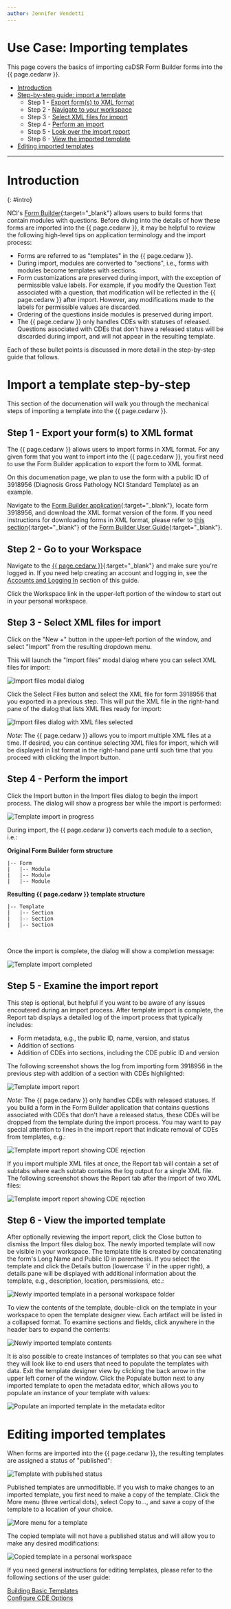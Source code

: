 ```yaml
---
author: Jennifer Vendetti
---
```

# Use Case: Importing templates

This page covers the basics of importing caDSR Form Builder forms into the {{ page.cedarw }}.

- [Introduction](#intro)
- [Step-by-step guide: import a template](#step-by-step-guide)
  - Step 1 - [Export form(s) to XML format](#export-forms)
  - Step 2 - [Navigate to your workspace](#workspace)
  - Step 3 - [Select XML files for import](#select-xml-files)
  - Step 4 - [Perform an import](#import)
  - Step 5 - [Look over the import report](#import-report)
  - Step 6 - [View the imported template](#view-template)
- [Editing imported templates](#edit-template)

---

# Introduction
{: #intro}

NCI's [Form Builder](https://formbuilder.nci.nih.gov/FormBuilder/){:target="_blank"} allows users to build forms that contain modules with questions. Before diving into the details of how these forms are imported into the {{ page.cedarw }}, it may be helpful to review the following high-level tips on application terminology and the import process:

* Forms are referred to as "templates" in the {{ page.cedarw }}.
* During import, modules are converted to "sections", i.e., forms with modules become templates with sections.
* Form customizations are preserved during import, with the exception of permissible value labels. For example, if you modify the Question Text associated with a question, that modification will be reflected in the {{ page.cedarw }} after import. However, any modifications made to the labels for permissible values are discarded.
* Ordering of the questions inside modules is preserved during import.
* The {{ page.cedarw }} only handles CDEs with statuses of released. Questions associated with CDEs that don't have a released status will be discarded during import, and will not appear in the resulting template.

Each of these bullet points is discussed in more detail in the step-by-step guide that follows.
<br />

# Import a template step-by-step
<a name="step-by-step-guide"></a>


This section of the documenation will walk you through the mechanical steps of importing a template into the {{ page.cedarw }}.

## Step 1 - Export your form(s) to XML format
<a name="export-forms"></a>

The {{ page.cedarw }} allows users to import forms in XML format. For any given form that you want to import into the {{ page.cedarw }}, you first need to use the Form Builder application to export the form to XML format. 

On this documenation page, we plan to use the form with a public ID of 3918956 (Diagnosis Gross Pathology NCI Standard Template) as an example.

Navigate to the [Form Builder application](https://formbuilder.nci.nih.gov/FormBuilder/){:target="_blank"}, locate form 3918956, and download the XML format version of the form. If you need instructions for downloading forms in XML format, please refer to [this section](https://wiki.nci.nih.gov/display/caDSR/10+-+Downloading+and+Printing+in+Form+Builder#id-10DownloadingandPrintinginFormBuilder-DownloadFormtoXML){:target="_blank"} of the [Form Builder User Guide](https://wiki.nci.nih.gov/display/caDSR/Form+Builder+User+Guide){:target="_blank"}.

## Step 2 - Go to your Workspace
<a name="workspace"></a>

Navigate to the [{{ page.cedarw }}](https://cedar.metadatacenter.org/){:target="_blank"} and make sure you're logged in. If you need help creating an account and logging in, see the [Accounts and Logging In](../../basic_topics/a1_accounts_and_logging_in/) section of this guide.

Click the Workspace link in the upper-left portion of the window to start out in your personal workspace.

## Step 3 - Select XML files for import
<a name="select-xml-files"></a>

Click on the "New +" button in the upper-left portion of the window, and select "Import" from the resulting dropdown menu.

This will launch the "Import files" modal dialog where you can select XML files for import:

![Import files modal dialog](../../../../img/userguide/cadsr/import-files-dialog.png)<br />

Click the Select Files button and select the XML file for form 3918956 that you exported in a previous step. This will put the XML file in the right-hand pane of the dialog that lists XML files ready for import:

![Import files dialog with XML files selected](../../../../img/userguide/cadsr/selected-file-for-import.png)<br />

_Note:_ The {{ page.cedarw }} allows you to import multiple XML files at a time. If desired, you can continue selecting XML files for import, which will be displayed in list format in the right-hand pane until such time that you proceed with clicking the Import button.

## Step 4 - Perform the import
<a name="import"></a>

Click the Import button in the Import files dialog to begin the import process. The dialog will show a progress bar while the import is performed:

![Template import in progress](**../../../../img/userguide/cadsr/template-import-progress.png)<br />

During import, the {{ page.cedarw }} converts each module to a section, i.e.:

**Original Form Builder form structure**

~~~
|-- Form
|   |-- Module
|   |-- Module
|   |-- Module
~~~

**Resulting {{ page.cedarw }} template structure**

~~~
|-- Template
|   |-- Section
|   |-- Section
|   |-- Section
~~~
<br />

Once the import is complete, the dialog will show a completion message:

![Template import completed](../../../../img/userguide/cadsr/template-import-complete.png)<br />

## Step 5 - Examine the import report
<a name="import-report"></a>

This step is optional, but helpful if you want to be aware of any issues encoutered during an import process. After template import is complete, the Report tab displays a detailed log of the import process that typically includes:

* Form metadata, e.g., the public ID, name, version, and status
* Addition of sections
* Addition of CDEs into sections, including the CDE public ID and version

The following screenshot shows the log from importing form 3918956 in the previous step with addition of a section with CDEs highlighted:

![Template import report](../../../../img/userguide/cadsr/template-import-report.png)<br />

_Note:_ The {{ page.cedarw }} only handles CDEs with released statuses. If you build a form in the Form Builder application that contains questions associated with CDEs that don't have a released status, these CDEs will be dropped from the template during the import process. You may want to pay special attention to lines in the import report that indicate removal of CDEs from templates, e.g.:

![Template import report showing CDE rejection](../../../../img/userguide/cadsr/template-import-report-missing-cde.png)<br />

If you import multiple XML files at once, the Report tab will contain a set of subtabs where each subtab contains the log output for a single XML file. The following screenshot shows the Report tab after the import of two XML files:

![Template import report showing CDE rejection](../../../../img/userguide/cadsr/template-import-report-multi.png)<br />

## Step 6 - View the imported template
<a name="view-template"></a>

After optionally reviewing the import report, click the Close button to dismiss the Import files dialog box. The newly imported template will now be visible in your workspace. The template title is created by concatenating the form's Long Name and Public ID in parenthesis. If you select the template and click the Details button (lowercase 'i' in the upper right), a details pane will be displayed with additional information about the template, e.g., description, location, persmissions, etc.:

![Newly imported template in a personal workspace folder](../../../../img/userguide/cadsr/imported-template.png)<br />

To view the contents of the template, double-click on the template in your workspace to open the template designer view. Each artifact will be listed in a collapsed format. To examine sections and fields, click anywhere in the header bars to expand the contents:

![Newly imported template contents](../../../../img/userguide/cadsr/imported-template-contents.png)<br />

It is also possible to create instances of templates so that you can see what they will look like to end users that need to populate the templates with data. Exit the template designer view by clicking the back arrow in the upper left corner of the window. Click the Populate button next to any imported template to open the metadata editor, which allows you to populate an instance of your template with values:

![Populate an imported template in the metadata editor](../../../../img/userguide/cadsr/populate-imported-template.png)<br />

# Editing imported templates

When forms are imported into the {{ page.cedarw }}, the resulting templates are assigned a status of "published":

![Template with published status](../../../../img/userguide/cadsr/template-published-status.png)<br />

Published templates are unmodifiable. If you wish to make changes to an imported template, you first need to make a copy of the template. Click the More menu (three vertical dots), select Copy to..., and save a copy of the template to a location of your choice.

![More menu for a template](../../../../img/userguide/cadsr/template-more-menu.png)<br />

The copied template will not have a published status and will allow you to make any desired modifications:

![Copied template in a personal workspace](../../../../img/userguide/cadsr/template-copy.png)<br />

If you need general instructions for editing templates, please refer to the following sections of the user guide:

[Building Basic Templates](../../cedar_templates/c2_building_basic_templates)<br />
[Configure CDE Options](../1_building_templates/#configure-cdes)
